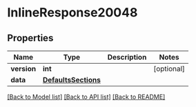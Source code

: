 # InlineResponse20048

## Properties
Name | Type | Description | Notes
------------ | ------------- | ------------- | -------------
**version** | **int** |  | [optional] 
**data** | [**DefaultsSections**](DefaultsSections.md) |  | 

[[Back to Model list]](../README.md#documentation-for-models) [[Back to API list]](../README.md#documentation-for-api-endpoints) [[Back to README]](../README.md)

